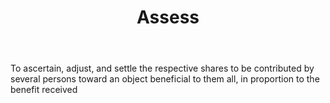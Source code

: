 ---
title: Assess
letter: A
permalink: "/definitions/assess.html"
body: 1. To ascertain, adjust, and settle the respective shares to be contributed
  by several persons toward an object beneficial to them all, in proportion to the
  benefit received
published_at: '2018-07-07'
source: Black's Law Dictionary
layout: post
---